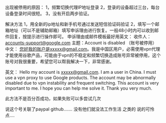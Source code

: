 出现被停用的原因：
1，频繁切换代理IP地址登录
2，登录的设备超过三台，每台设备登录时间很短。
3，没有开启两步验证。

解决方法
1，用全新的ip地址和新手机号通过发送短信验证码验证
2，填写一个邮箱地址（可以不是辅助邮箱）填写申诉理由进行恢复。一般48小时内可以收到邮件回复，按提示进行操作即可。
申诉理由或邮件模板最好用英文：
收件人：accounts-support@google.com
主题：Account is disabled （账号被停用）
中文：
您好我的账户是xxxxx@gmail.com。我是中国区用户，必需使用vpn代理才能使用谷歌产品，可能由于vpn的不稳定和频繁切换造成账号异常被停用，这个账号对我很重要，希望您可以帮我解决一下，非常感谢。

英文：
Hello my account is xxxxx@gmail.com. I am a user in China. I must use a vpn proxy to use Google products. The account may be abnormally disabled due to vpn instability and frequent switching. This account is very important to me. I hope you can help me solve it. Thank you very much.

此方法不是百分百成功，如果失败可以多尝试几次

说这个号关联了paypal github.......  没有他们就没法工作生活 之类的 说的可怜点....